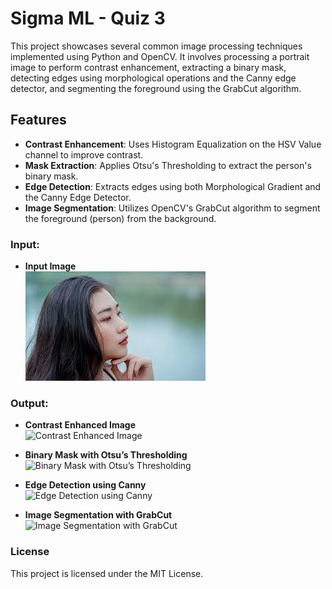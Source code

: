 # Sigma ML - Quiz 3

This project showcases several common image processing techniques implemented using Python and OpenCV. It involves processing a portrait image to perform contrast enhancement, extracting a binary mask, detecting edges using morphological operations and the Canny edge detector, and segmenting the foreground using the GrabCut algorithm.

## Features
- **Contrast Enhancement**: Uses Histogram Equalization on the HSV Value channel to improve contrast.
- **Mask Extraction**: Applies Otsu's Thresholding to extract the person's binary mask.
- **Edge Detection**: Extracts edges using both Morphological Gradient and the Canny Edge Detector.
- **Image Segmentation**: Utilizes OpenCV's GrabCut algorithm to segment the foreground (person) from the background.

### Input: 
- **Input Image**  
  ![Input Image](./reports/portrait_lady.png)

### Output:

- **Contrast Enhanced Image**  
  ![Contrast Enhanced Image](./images/contrast_enhanced.png)

- **Binary Mask with Otsu’s Thresholding**  
  ![Binary Mask with Otsu’s Thresholding](./images/binary_mask.png)

- **Edge Detection using Canny**  
  ![Edge Detection using Canny](./images/canny_edges.png)

- **Image Segmentation with GrabCut**  
  ![Image Segmentation with GrabCut](./images/grabcut_segmented.png)

### License

This project is licensed under the MIT License.
